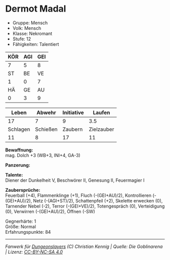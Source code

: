 # Dermot Madal  
- Gruppe: Mensch  
- Volk: Mensch  
- Klasse: Nekromant  
- Stufe: 12  
- Fähigkeiten: Talentiert  


| KÖR | AGI | GEI |  
| --- | --- | --- |  
| 7   | 5   | 8   |
| ST  | BE  | VE  |  
| 1   | 0   | 7   |
| HÄ  | GE  | AU  |  
| 0   | 3   | 9   |


| Leben    | Abwehr   | Initiative | Laufen     |
| -------- | -------- | ---------- | ---------- |
| 17       | 7        | 9          | 3.5        |
| Schlagen | Schießen | Zaubern    | Zielzauber |
| 11       | 8        | 17         | 11         |

**Bewaffnung:**  
mag. Dolch +3 (WB+3, INI+4, GA-3)

**Panzerung:**  


**Talente:**  
Diener der Dunkelheit V, Beschwörer II, Genesung II, Feuermagier I

**Zaubersprüche:**  
Feuerball (+4), Flammenklinge (+1), Fluch (-(GEI+AU)/2), Kontrollieren (-(GEI+AU)/2), Netz (-(AGI+ST)/2), Schattenpfeil (+2), Skelette erwecken (0), Tarnender Nebel (-2), Terror (-(GEI+VE)/2), Totengespräch (0), Verteidigung (0), Verwirren (-(GEI+AU)/2), Öffnen (-SW)

Gegnerhärte: 1  
Größe: Normal  
Erfahrungspunkte: 84  



___
*Fanwerk für [Dungeonslayers](https://www.dungeonslayers.net/) (C) Christian Kennig | Quelle: Die Goblinarena | Lizenz: [CC-BY-NC-SA 4.0](https://creativecommons.org/licenses/by-nc-sa/4.0/deed.de)*